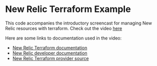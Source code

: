 # New Relic Terraform Example

This code accompanies the introductory screencast for managing New Relic resources with terraform.
Check out the video [here](https://developer.newrelic.com/terraform/terraform-modules/)

Here are some links to documentation used in the video:

- [New Relic Terraform documentation](https://registry.terraform.io/providers/newrelic/newrelic/latest/docs)
- [New Relic developer documentation](https://developer.newrelic.com)
- [New Relic Terraform provider source](https://github.com/newrelic/terraform-provider-newrelic)

